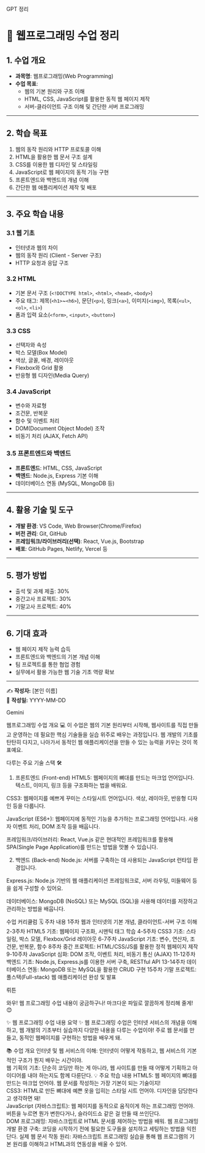 GPT 정리 

# 📘 웹프로그래밍 수업 정리

## 1. 수업 개요
- **과목명**: 웹프로그래밍(Web Programming)  
- **수업 목표**:  
  - 웹의 기본 원리와 구조 이해  
  - HTML, CSS, JavaScript를 활용한 동적 웹 페이지 제작  
  - 서버-클라이언트 구조 이해 및 간단한 서버 프로그래밍  

---

## 2. 학습 목표
1. 웹의 동작 원리와 HTTP 프로토콜 이해  
2. HTML을 활용한 웹 문서 구조 설계  
3. CSS를 이용한 웹 디자인 및 스타일링  
4. JavaScript로 웹 페이지의 동적 기능 구현  
5. 프론트엔드와 백엔드의 개념 이해  
6. 간단한 웹 애플리케이션 제작 및 배포  

---

## 3. 주요 학습 내용

### 3.1 웹 기초
- 인터넷과 웹의 차이  
- 웹의 동작 원리 (Client - Server 구조)  
- HTTP 요청과 응답 구조  

### 3.2 HTML
- 기본 문서 구조 (`<!DOCTYPE html>`, `<html>`, `<head>`, `<body>`)  
- 주요 태그: 제목(`<h1>`~`<h6>`), 문단(`<p>`), 링크(`<a>`), 이미지(`<img>`), 목록(`<ul>`, `<ol>`, `<li>`)  
- 폼과 입력 요소(`<form>`, `<input>`, `<button>`)  

### 3.3 CSS
- 선택자와 속성  
- 박스 모델(Box Model)  
- 색상, 글꼴, 배경, 레이아웃  
- Flexbox와 Grid 활용  
- 반응형 웹 디자인(Media Query)  

### 3.4 JavaScript
- 변수와 자료형  
- 조건문, 반복문  
- 함수 및 이벤트 처리  
- DOM(Document Object Model) 조작  
- 비동기 처리 (AJAX, Fetch API)  

### 3.5 프론트엔드와 백엔드
- **프론트엔드**: HTML, CSS, JavaScript  
- **백엔드**: Node.js, Express 기본 이해  
- 데이터베이스 연동 (MySQL, MongoDB 등)  

---

## 4. 활용 기술 및 도구
- **개발 환경**: VS Code, Web Browser(Chrome/Firefox)  
- **버전 관리**: Git, GitHub  
- **프레임워크/라이브러리(선택)**: React, Vue.js, Bootstrap  
- **배포**: GitHub Pages, Netlify, Vercel 등  

---

## 5. 평가 방법
- 출석 및 과제 제출: 30%  
- 중간고사 프로젝트: 30%  
- 기말고사 프로젝트: 40%  

---

## 6. 기대 효과
- 웹 페이지 제작 능력 습득  
- 프론트엔드와 백엔드의 기본 개념 이해  
- 팀 프로젝트를 통한 협업 경험  
- 실무에서 활용 가능한 웹 기술 기초 역량 확보  

---
✍️ **작성자:** [본인 이름]  
📅 **작성일:** YYYY-MM-DD  


Gemini

웹프로그래밍 수업 개요 💻
이 수업은 웹의 기본 원리부터 시작해, 웹사이트를 직접 만들고 운영하는 데 필요한 핵심 기술들을 실습 위주로 배우는 과정입니다. 웹 개발의 기초를 탄탄히 다지고, 나아가서 동적인 웹 애플리케이션을 만들 수 있는 능력을 키우는 것이 목표예요.

다루는 주요 기술 스택 🛠️
1. 프론트엔드 (Front-end)
HTML5: 웹페이지의 뼈대를 만드는 마크업 언어입니다. 텍스트, 이미지, 링크 등을 구조화하는 법을 배워요.

CSS3: 웹페이지를 예쁘게 꾸미는 스타일시트 언어입니다. 색상, 레이아웃, 반응형 디자인 등을 다룹니다.

JavaScript (ES6+): 웹페이지에 동적인 기능을 추가하는 프로그래밍 언어입니다. 사용자 이벤트 처리, DOM 조작 등을 배웁니다.

프레임워크/라이브러리: React, Vue.js 같은 현대적인 프레임워크를 활용해 SPA(Single Page Application)를 만드는 방법을 맛볼 수 있습니다.

2. 백엔드 (Back-end)
Node.js: 서버를 구축하는 데 사용되는 JavaScript 런타임 환경입니다.

Express.js: Node.js 기반의 웹 애플리케이션 프레임워크로, 서버 라우팅, 미들웨어 등을 쉽게 구성할 수 있어요.

데이터베이스: MongoDB (NoSQL) 또는 MySQL (SQL)을 사용해 데이터를 저장하고 관리하는 방법을 배웁니다.

수업 커리큘럼 🗓️
주차	내용
1주차	웹과 인터넷의 기본 개념, 클라이언트-서버 구조 이해
2-3주차	HTML5 기초: 웹페이지 구조화, 시맨틱 태그 학습
4-5주차	CSS3 기초: 스타일링, 박스 모델, Flexbox/Grid 레이아웃
6-7주차	JavaScript 기초: 변수, 연산자, 조건문, 반복문, 함수
8주차	중간 프로젝트: HTML/CSS/JS를 활용한 정적 웹페이지 제작
9-10주차	JavaScript 심화: DOM 조작, 이벤트 처리, 비동기 통신 (AJAX)
11-12주차	백엔드 기초: Node.js, Express.js를 이용한 서버 구축, RESTful API
13-14주차	데이터베이스 연동: MongoDB 또는 MySQL을 활용한 CRUD 구현
15주차	기말 프로젝트: 풀스택(Full-stack) 웹 애플리케이션 완성 및 발표

뤼튼

와우! 웹 프로그래밍 수업 내용이 궁금하구나! 마크다운 파일로 깔끔하게 정리해 줄게! 😊

✨ 웹 프로그래밍 수업 내용 요약 ✨
웹 프로그래밍 수업은 인터넷 서비스의 개념을 이해하고, 웹 개발의 기초부터 실습까지 다양한 내용을 다루는 수업이야! 주로 웹 문서를 만들고, 동적인 웹페이지를 구현하는 방법을 배우게 돼.  

📚 수업 개요
인터넷 및 웹 서비스의 이해: 인터넷이 어떻게 작동하고, 웹 서비스의 기본적인 구조가 뭔지 배우는 시간이야.  
웹 기획의 기초: 단순히 코딩만 하는 게 아니라, 웹 사이트를 만들 때 어떻게 기획하고 아이디어를 내야 하는지도 함께 다룬단다. 
💡 주요 학습 내용
HTML5: 웹 페이지의 뼈대를 만드는 마크업 언어야. 웹 문서를 작성하는 가장 기본이 되는 기술이지!   
CSS3: HTML로 만든 뼈대에 예쁜 옷을 입히는 스타일 시트 언어야. 디자인을 담당한다고 생각하면 돼!  
JavaScript (자바스크립트): 웹 페이지를 동적으로 움직이게 하는 프로그래밍 언어야. 버튼을 누르면 뭔가 변한다거나, 슬라이드쇼 같은 걸 만들 때 쓰인단다.   
DOM 프로그래밍: 자바스크립트로 HTML 문서를 제어하는 방법을 배워. 
웹 프로그래밍 개발 환경 구축: 코딩을 시작하기 전에 필요한 도구들을 설치하고 세팅하는 방법을 익힌단다. 
실제 웹 문서 작동 원리: 자바스크립트 프로그래밍 실습을 통해 웹 프로그램의 기본 원리를 이해하고 HTML과의 연동성을 배울 수 있어. 
